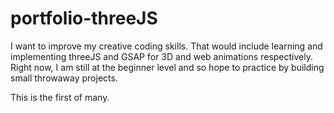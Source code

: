 # portfolio-threeJS

I want to improve my creative coding skills. That would include learning and implementing threeJS and GSAP for 3D and web animations respectively.
Right now, I am still at the beginner level and so hope to practice by building small throwaway projects.

This is the first of many.
